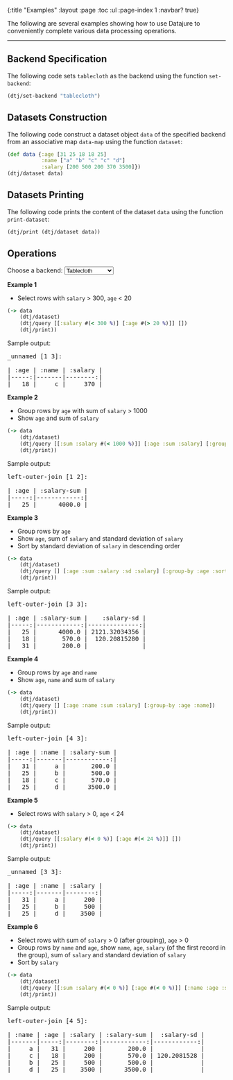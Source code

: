 {:title "Examples"
 :layout :page
 :toc :ul
 :page-index 1
 :navbar? true}

The following are several examples showing how to use Datajure to conveniently complete various data processing operations.

--- 

## Backend Specification

The following code sets `tablecloth` as the backend using the function `set-backend`:

```clojure
(dtj/set-backend "tablecloth")
```

## Datasets Construction

The following code construct a dataset object `data` of the specified backend from an associative map `data-map` using the function `dataset`:

```clojure
(def data {:age [31 25 18 18 25]
           :name ["a" "b" "c" "c" "d"]
           :salary [200 500 200 370 3500]})
(dtj/dataset data)
```

## Datasets Printing

The following code prints the content of the dataset `data` using the function `print-dataset`:

```clojure
(dtj/print (dtj/dataset data))
```

## Operations

<div>
    <label for="backends">Choose a backend: </label>
    <select name="backends" id="backends">
        <option value="tech.ml.dataset">tech.ml.dataset</option>
        <option value="tablecloth" selected="selected">Tablecloth</option>
        <option value="clojask">Clojask</option>
        <option value="geni">Geni</option>
    </select>
</div>

<script type="text/javascript">
    document.getElementById('backends').onchange = function() {
        document.getElementById('tech.ml.dataset-examples').style.display = 'none';
        document.getElementById('tablecloth-examples').style.display = 'none';
        document.getElementById('clojask-examples').style.display = 'none';
        document.getElementById('geni-examples').style.display = 'none';
        document.getElementById(this.value + '-examples').style.display = 'block';
    };
</script>

<div id="tech.ml.dataset-examples" style="display: none;">

**Example 1**

- Select rows with `salary` > 300, `age` < 20

```clojure
(-> data
    (dtj/dataset)
    (dtj/query [[:salary #(< 300 %)] [:age #(> 20 %)]] [])
    (dtj/print))
```

Sample output:

<pre>
_unnamed [1 3]:

| :age | :name | :salary |
|-----:|-------|--------:|
|   18 |     c |     370 |
</pre>

**Example 2**

- Group rows by `age` with sum of `salary` > 1000
- Show `age` and sum of `salary`

```clojure
(-> data
    (dtj/dataset)
    (dtj/query [[:sum :salary #(< 1000 %)]] [:age :sum :salary] [:group-by :age])
    (dtj/print))
```

Sample output:

<pre>
left-outer-join [1 2]:

| :age | :salary-sum |
|-----:|------------:|
|   25 |      4000.0 |
</pre>

**Example 3**

- Group rows by `age`
- Show `age`, sum of `salary` and standard deviation of `salary`
- Sort by standard deviation of `salary` in descending order

```clojure
(-> data
    (dtj/dataset)
    (dtj/query [] [:age :sum :salary :sd :salary] [:group-by :age :sort-by :sd :salary >])
    (dtj/print))
```

Sample output:

<pre>
left-outer-join [3 3]:

| :age | :salary-sum |    :salary-sd |
|-----:|------------:|--------------:|
|   25 |      4000.0 | 2121.32034356 |
|   18 |       570.0 |  120.20815280 |
|   31 |       200.0 |               |
</pre>

**Example 4**

- Group rows by `age` and `name`
- Show `age`, `name` and sum of `salary`

```clojure
(-> data
    (dtj/dataset)
    (dtj/query [] [:age :name :sum :salary] [:group-by :age :name])
    (dtj/print))
```

Sample output:

<pre>
left-outer-join [4 3]:

| :age | :name | :salary-sum |
|-----:|-------|------------:|
|   31 |     a |       200.0 |
|   25 |     b |       500.0 |
|   18 |     c |       570.0 |
|   25 |     d |      3500.0 |
</pre>

**Example 5**

- Select rows with `salary` > 0, `age` < 24

```clojure
(-> data
    (dtj/dataset)
    (dtj/query [[:salary #(< 0 %)] [:age #(< 24 %)]] [])
    (dtj/print))
```

Sample output:

<pre>
_unnamed [3 3]:

| :age | :name | :salary |
|-----:|-------|--------:|
|   31 |     a |     200 |
|   25 |     b |     500 |
|   25 |     d |    3500 |
</pre>

**Example 6**

- Select rows with sum of `salary` > 0 (after grouping), `age` > 0
- Group rows by `name` and `age`, show `name`, `age`, `salary` (of the first record in the group), sum of `salary` and standard deviation of `salary`
- Sort by `salary`

```clojure
(-> data
    (dtj/dataset)
    (dtj/query [[:sum :salary #(< 0 %)] [:age #(< 0 %)]] [:name :age :salary :sum :salary :sd :salary] [:group-by :name :age :sort-by :salary])
    (dtj/print))
```

Sample output:

<pre>
left-outer-join [4 5]:

| :name | :age | :salary | :salary-sum |  :salary-sd |
|-------|-----:|--------:|------------:|------------:|
|     a |   31 |     200 |       200.0 |             |
|     c |   18 |     200 |       570.0 | 120.2081528 |
|     b |   25 |     500 |       500.0 |             |
|     d |   25 |    3500 |      3500.0 |             |
</pre>

</div>

<div id="tablecloth-examples" style="display: block;">

**Example 1**

- Select rows with `salary` > 300, `age` < 20

```clojure
(-> data
    (dtj/dataset)
    (dtj/query [[:salary #(< 300 %)] [:age #(> 20 %)]] [])
    (dtj/print))
```

Sample output:

<pre>
_unnamed [1 3]:

| :age | :name | :salary |
|-----:|-------|--------:|
|   18 |     c |     370 |
</pre>

**Example 2**

- Group rows by `age` with sum of `salary` > 1000
- Show `age` and sum of `salary`

```clojure
(-> data
    (dtj/dataset)
    (dtj/query [[:sum :salary #(< 1000 %)]] [:age :sum :salary] [:group-by :age])
    (dtj/print))
```

Sample output:

<pre>
left-outer-join [1 2]:

| :age | :salary-sum |
|-----:|------------:|
|   25 |      4000.0 |
</pre>

**Example 3**

- Group rows by `age`
- Show `age`, sum of `salary` and standard deviation of `salary`
- Sort by standard deviation of `salary` in descending order

```clojure
(-> data
    (dtj/dataset)
    (dtj/query [] [:age :sum :salary :sd :salary] [:group-by :age :sort-by :sd :salary >])
    (dtj/print))
```

Sample output:

<pre>
left-outer-join [3 3]:

| :age | :salary-sum |    :salary-sd |
|-----:|------------:|--------------:|
|   25 |      4000.0 | 2121.32034356 |
|   18 |       570.0 |  120.20815280 |
|   31 |       200.0 |               |
</pre>

**Example 4**

- Group rows by `age` and `name`
- Show `age`, `name` and sum of `salary`

```clojure
(-> data
    (dtj/dataset)
    (dtj/query [] [:age :name :sum :salary] [:group-by :age :name])
    (dtj/print))
```

Sample output:

<pre>
left-outer-join [4 3]:

| :age | :name | :salary-sum |
|-----:|-------|------------:|
|   31 |     a |       200.0 |
|   25 |     b |       500.0 |
|   18 |     c |       570.0 |
|   25 |     d |      3500.0 |
</pre>

**Example 5**

- Select rows with `salary` > 0, `age` < 24

```clojure
(-> data
    (dtj/dataset)
    (dtj/query [[:salary #(< 0 %)] [:age #(< 24 %)]] [])
    (dtj/print))
```

Sample output:

<pre>
_unnamed [3 3]:

| :age | :name | :salary |
|-----:|-------|--------:|
|   31 |     a |     200 |
|   25 |     b |     500 |
|   25 |     d |    3500 |
</pre>

**Example 6**

- Select rows with sum of `salary` > 0 (after grouping), `age` > 0
- Group rows by `name` and `age`, show `name`, `age`, `salary` (of the first record in the group), sum of `salary` and standard deviation of `salary`
- Sort by `salary`

```clojure
(-> data
    (dtj/dataset)
    (dtj/query [[:sum :salary #(< 0 %)] [:age #(< 0 %)]] [:name :age :salary :sum :salary :sd :salary] [:group-by :name :age :sort-by :salary])
    (dtj/print))
```

Sample output:

<pre>
left-outer-join [4 5]:

| :name | :age | :salary | :salary-sum |  :salary-sd |
|-------|-----:|--------:|------------:|------------:|
|     a |   31 |     200 |       200.0 |             |
|     c |   18 |     200 |       570.0 | 120.2081528 |
|     b |   25 |     500 |       500.0 |             |
|     d |   25 |    3500 |      3500.0 |             |
</pre>

</div>

<div id="clojask-examples" style="display: none;">

For the Clojask backend, users are not encouraged to call `dtj/query` directly. Instead, users are suggested to call the lower-level data operations provided by `datajure.operation-ck`. As for the specific reasons, please refer to the [implementation report](../../posts-output/2023-09-02-clojask-backend/).

**Example 1**

- Create the dataset from a map

```clojure
(-> data
    (dtj/dataset)
    (dtj/print))
```

Sample output:

<pre>
|            age |             name |         salary |
|----------------+------------------+----------------|
| java.lang.Long | java.lang.String | java.lang.Long |
|             31 |                a |            200 |
|             25 |                b |            500 |
|             18 |                c |            200 |
|             18 |                c |            370 |
|             25 |                d |           3500 |
</pre>

**Example 2**

- Create the dataset from a file

```clojure
(-> "input.txt"
    (ck/dataframe)
    (ck/set-parser "salary" #(Long/parseLong %))
    (ck/set-parser "age" #(Long/parseLong %))
    (dtj/print))
```

`input.txt`:

```
age, name, salary
31, a, 200
25, b, 500
18, c, 200
18, c, 370
25, d, 3500
```

Sample output:

<pre>
|            age |             name |         salary |
|----------------+------------------+----------------|
| java.lang.Long | java.lang.String | java.lang.Long |
|             31 |                a |            200 |
|             25 |                b |            500 |
|             18 |                c |            200 |
|             18 |                c |            370 |
|             25 |                d |           3500 |
</pre>

**Example 3**

- Sort the dataset

```clojure
(let [input "input.txt"
      output "output.txt"]
   (op-ck/external-sort input output #(- (Integer/parseInt (.get %1 "salary")) (Integer/parseInt (.get %2 "salary")))))
```

`input.txt`:

```
age,name,salary
31,a,200
25,b,500
18,c,200
18,c,370
25,d,3500
```

`output.txt`:

```
31,a,200
18,c,370
25,b,500
25,d,3500
```

**Example 4**

- Select rows with `salary` > 300, `age` < 20

```clojure
(-> data
    (dtj/dataset)
    (op-ck/where {:where [[:salary #(< 300 %)] [:age #(> 20 %)]]})
    (dtj/print))
```

Sample output:

<pre>
|            age |             name |         salary |
|----------------+------------------+----------------|
| java.lang.Long | java.lang.String | java.lang.Long |
|             18 |                c |            370 |
</pre>

</div>

<div id="geni-examples" style="display: none;">

**Example 1**

- Select rows with `salary` > 300, `age` < 20

```clojure
(-> data
    (dtj/dataset)
    (dtj/query [[:salary (g/< (g/lit 300) :salary)] [:age (g/> (g/lit 20) :age)]] [])
    (dtj/print))
```

Sample output:

<pre>
+---+----+------+
|age|name|salary|
+---+----+------+
|18 |c   |370   |
+---+----+------+
</pre>

**Example 2**

- Group rows by `age` with sum of `salary` > 1000
- Show `age` and sum of `salary`

```clojure
(-> data
    (dtj/dataset)
    (dtj/query [[:sum :salary (g/< (g/lit 1000) (keyword "sum(salary)"))]] [:age :sum :salary] [:group-by :age])
    (dtj/print))
```

Sample output:

<pre>
+---+-----------+
|age|sum(salary)|
+---+-----------+
|25 |4000       |
+---+-----------+
</pre>

**Example 3**

- Group rows by `age`
- Show `age`, sum of `salary` and standard deviation of `salary`
- Sort by standard deviation of `salary`

```clojure
(-> data
    (dtj/dataset)
    (dtj/query [] [:age :sum :salary :sd :salary] [:group-by :age :sort-by :sd :salary])
    (dtj/print))
```

Sample output:

<pre>
+---+-----------+-------------------+
|age|sum(salary)|stddev_samp(salary)|
+---+-----------+-------------------+
|31 |200        |null               |
|18 |570        |120.20815280171308 |
|25 |4000       |2121.3203435596424 |
+---+-----------+-------------------+
</pre>

**Example 4**

- Group rows by `age` and `name`
- Show `age`, `name` and sum of `salary`
- Sort by sum of `salary`

```clojure
(-> data
    (dtj/dataset)
    (dtj/query [] [:age :name :sum :salary] [:group-by :age :name :sort-by :sum :salary])
    (dtj/print))
```

Sample output:

<pre>
+---+----+-----------+
|age|name|sum(salary)|
+---+----+-----------+
|31 |a   |200        |
|25 |b   |500        |
|18 |c   |570        |
|25 |d   |3500       |
+---+----+-----------+
</pre>

**Example 5**

- Select rows with `salary` > 0, `age` < 24
- Sort by `salary`

```clojure
(-> data
    (dtj/dataset)
    (dtj/query [[:salary (g/< (g/lit 0) :salary)] [:age (g/< (g/lit 24) :age)]] [] [:sort-by :salary])
    (dtj/print))
```

Sample output:

<pre>
+---+----+------+
|age|name|salary|
+---+----+------+
|31 |a   |200   |
|25 |b   |500   |
|25 |d   |3500  |
+---+----+------+
</pre>

**Example 6**

- Select rows with sum of `salary` > 0 (after grouping), `age` > 0
- Group rows by `name` and `age`, show `name`, `age`, `salary` (of the first record in the group), sum of `salary` and standard deviation of `salary`
- Sort by sum of `salary`

```clojure
(-> data
    (dtj/dataset)
    (dtj/query [[:sum :salary (g/< (g/lit 0) (keyword "sum(salary)"))] [:age (g/< (g/lit 0) :age)]] [:name :age :salary :sum :salary :sd :salary] [:group-by :name :age :sort-by :sum :salary])
    (dtj/print))
```

Sample output:

<pre>
+----+---+-------------+-----------+-------------------+
|name|age|first(salary)|sum(salary)|stddev_samp(salary)|
+----+---+-------------+-----------+-------------------+
|a   |31 |200          |200        |null               |
|b   |25 |500          |500        |null               |
|c   |18 |200          |570        |120.20815280171308 |
|d   |25 |3500         |3500       |null               |
+----+---+-------------+-----------+-------------------+
</pre>

</div>